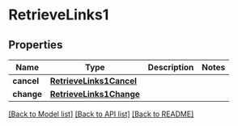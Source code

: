 # RetrieveLinks1

## Properties
Name | Type | Description | Notes
------------ | ------------- | ------------- | -------------
**cancel** | [**RetrieveLinks1Cancel**](RetrieveLinks1Cancel.md) |  | 
**change** | [**RetrieveLinks1Change**](RetrieveLinks1Change.md) |  | 

[[Back to Model list]](../README.md#documentation-for-models) [[Back to API list]](../README.md#documentation-for-api-endpoints) [[Back to README]](../README.md)


